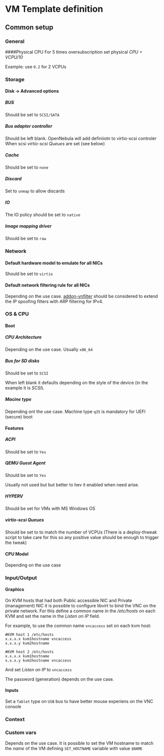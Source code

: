 # VM Template definition

## Common setup

### General

####Physical CPU
For 5 times oversubscription set physical _CPU = VCPU/10_

Example: use `0.2` for 2 VCPUs

### Storage

#### Disk -> Advanced options

##### BUS

Should be set to `SCSI/SATA`

##### Bus adapter controller

Should be left blank. OpenNebula will add definiiotn to virtio-scsi controler When scsi _virtio-scsi Queues_ are set (see below)

##### Cache

Should be set to `none`

##### Discard

Set to `unmap` to allow discards

##### IO

The IO policy should be set to `native`

##### Image mapping driver

Should be set to `raw`

### Network

#### Default hardware model to emulate for all NICs

Should be set to `virtio`

#### Default network filtering rule for all NICs

Depending on the use case.
[addon-vnfilter](https://github.com/storpool/addon-vnfilter) should be considered to extend the IP spoofing filters with ARP filtering for IPv4.

### OS & CPU

#### Boot

##### CPU Architecture

Depending on the use case. Usually `x86_64`

##### Bus for SD disks

Should be set to `SCSI`

When left blank it defaults depending on the style of the device (in the example it is _SCSI_).

##### Macine type

Depending ont the use case.
Machine type `q35` is mandatory for UEFI (secure) boot

#### Features

##### ACPI

Should be set to `Yes`

##### QEMU Guest Agent

Should be set to `Yes`

Usually not used but but better to hev it enabled when need arise.

##### HYPERV

Should be set for VMs with MS Windows OS

##### virtio-scsi Queues

Should be set to to match the number of VCPUs
(There is a deploy-thweak script to take care for this so any positive value should be enough to trigger the tweak)

#### CPU Model

Depending on the use case

### Input/Output

#### Graphics

On KVM hosts that had both Public accessible NIC and Private (management) NIC it is possible to configure libvirt to bind the VNC on the private network. For this define a common name in the _/etc/hosts_ on each KVM and set the name in the _Listen on IP_ field.

For example, to use the common name `vncaccess` set on each kvm host:

```
#KVM host 1 /etc/hosts
x.x.x.x kvm1hostname vncaccess
x.x.x.y kvm2hostname 

#KVM host 2 /etc/hosts
x.x.x.x kvm1hostname
x.x.x.y kvm2hostname vncaccess
```

And set _Listen on IP_ to `vncaccess`

The password (generation) depends on the use case.

#### Inputs

Set a `Tablet` type on `USB` bus to have better mouse experiens on the VNC console

### Context

### Custom vars

Depends on the use case. It is possible to set the VM hostname to match the _name_ of the VM defining `SET_HOSTNAME` variable with value `$NAME`




